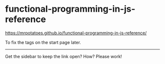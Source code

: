 # functional-programming-in-js-reference

https://mrpotatoes.github.io/functional-programming-in-js-reference/

To fix the tags on the start page later.

---

Get the sidebar to keep the link open? How? Please work!